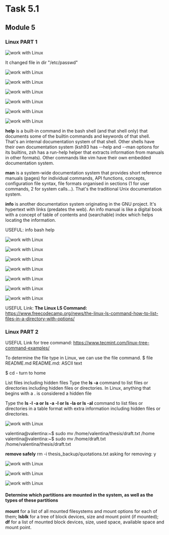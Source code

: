 # Task 5.1

## Module 5

### Linux PART 1

![work with Linux](./images/51_1.png)

It changed file in dir "/etc/passwd"

![work with Linux](./images/51_2.png)

![work with Linux](./images/51_3.png)

![work with Linux](./images/51_4.png)

![work with Linux](./images/51_5.png)

![work with Linux](./images/51_6.png)

![work with Linux](./images/51_7.png)

__help__ is a built-in command in the bash shell (and that shell only) that documents some of the builtin commands and keywords of that shell. That's an internal documentation system of that shell. Other shells have their own documentation system (ksh93 has --help and --man options for its builtins, zsh has a run-help helper that extracts information from manuals in other formats). Other commands like vim have their own embedded documentation system.

__man__ is a system-wide documentation system that provides short reference manuals (pages) for individual commands, API functions, concepts, configuration file syntax, file formats organised in sections (1 for user commands, 2 for system calls...). That's the traditional Unix documentation system.

__info__ is another documentation system originating in the GNU project. It's hypertext with links (predates the web). An info manual is like a digital book with a concept of table of contents and (searchable) index which helps locating the information.

USEFUL: info bash help

![work with Linux](./images/51_8.png)

![work with Linux](./images/51_9.png)

![work with Linux](./images/51_10.png)

![work with Linux](./images/51_11.png)

![work with Linux](./images/51_12.png)

![work with Linux](./images/51_13.png)

![work with Linux](./images/51_14.png)

USEFUL Link: __The Linux LS Command:__ <https://www.freecodecamp.org/news/the-linux-ls-command-how-to-list-files-in-a-directory-with-options/>

### Linux PART 2

USEFUL Link for tree command: <https://www.tecmint.com/linux-tree-command-examples/>

To determine the file type in Linux, we can use the file command.
$ file README.md
README.md: ASCII text

$ cd - turn to home

List files including hidden files
Type the __ls -a__ command to list files or directories including hidden files or directories. In Linux, anything that begins with a . is considered a hidden file

Type the __ls -l -a or ls -a -l or ls -la or ls -al__ command to list files or directories in a table format with extra information including hidden files or directories.

![work with Linux](./images/51_15.png)

valentina@valentina:~$ sudo mv /home/valentina/thesis/draft.txt /home
valentina@valentina:~$ sudo mv /home/draft.txt /home/valentina/thesis/draft.txt

__remove safely__ rm -i thesis_backup/quotations.txt
asking for removing: y

![work with Linux](./images/51_16.png)

![work with Linux](./images/51_17.png)

![work with Linux](./images/51_18.png)

#### Determine which partitions are mounted in the system, as well as the types of these partitions

__mount__ for a list of all mounted filesystems and mount options for each of them;
__lsblk__ for a tree of block devices, size and mount point (if mounted);
__df__ for a list of mounted block devices, size, used space, available space and mount point.
